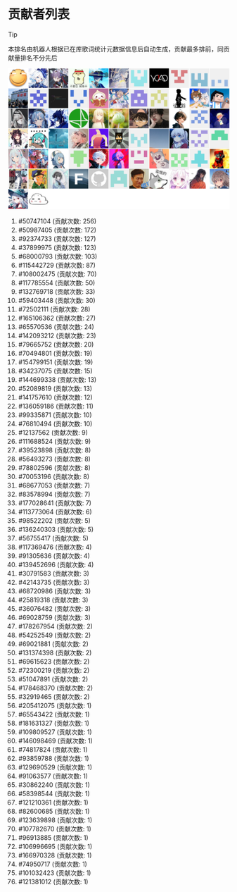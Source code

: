 # 贡献者列表

> [!TIP]
> 本排名由机器人根据已在库歌词统计元数据信息后自动生成，贡献最多排前，同贡献量排名不分先后

![贡献者头像画廊](./CONTRIBUTORS.svg)

1. #50747104 (贡献次数: 256)
2. #50987405 (贡献次数: 172)
3. #92374733 (贡献次数: 127)
4. #37899975 (贡献次数: 123)
5. #68000793 (贡献次数: 103)
6. #115442729 (贡献次数: 87)
7. #108002475 (贡献次数: 70)
8. #117785554 (贡献次数: 50)
9. #132769718 (贡献次数: 33)
10. #59403448 (贡献次数: 30)
11. #72502111 (贡献次数: 28)
12. #165106362 (贡献次数: 27)
13. #65570536 (贡献次数: 24)
14. #142093212 (贡献次数: 23)
15. #79665752 (贡献次数: 20)
16. #70494801 (贡献次数: 19)
17. #154799151 (贡献次数: 19)
18. #34237075 (贡献次数: 15)
19. #144699338 (贡献次数: 13)
20. #52089819 (贡献次数: 13)
21. #141757610 (贡献次数: 12)
22. #136059186 (贡献次数: 11)
23. #99335871 (贡献次数: 10)
24. #76810494 (贡献次数: 10)
25. #12137562 (贡献次数: 9)
26. #111688524 (贡献次数: 9)
27. #39523898 (贡献次数: 8)
28. #56493273 (贡献次数: 8)
29. #78802596 (贡献次数: 8)
30. #70053196 (贡献次数: 8)
31. #68677053 (贡献次数: 7)
32. #83578994 (贡献次数: 7)
33. #177028641 (贡献次数: 7)
34. #113773064 (贡献次数: 6)
35. #98522202 (贡献次数: 5)
36. #136240303 (贡献次数: 5)
37. #56755417 (贡献次数: 5)
38. #117369476 (贡献次数: 4)
39. #91305636 (贡献次数: 4)
40. #139452696 (贡献次数: 4)
41. #30791583 (贡献次数: 3)
42. #42143735 (贡献次数: 3)
43. #68720986 (贡献次数: 3)
44. #25819318 (贡献次数: 3)
45. #36076482 (贡献次数: 3)
46. #69028759 (贡献次数: 3)
47. #178267954 (贡献次数: 2)
48. #54252549 (贡献次数: 2)
49. #69021881 (贡献次数: 2)
50. #131374398 (贡献次数: 2)
51. #69615623 (贡献次数: 2)
52. #72300219 (贡献次数: 2)
53. #51047891 (贡献次数: 2)
54. #178468370 (贡献次数: 2)
55. #32919465 (贡献次数: 2)
56. #205412075 (贡献次数: 1)
57. #65543422 (贡献次数: 1)
58. #181631327 (贡献次数: 1)
59. #109809527 (贡献次数: 1)
60. #146098469 (贡献次数: 1)
61. #74817824 (贡献次数: 1)
62. #93859788 (贡献次数: 1)
63. #129690529 (贡献次数: 1)
64. #91063577 (贡献次数: 1)
65. #30862240 (贡献次数: 1)
66. #58398544 (贡献次数: 1)
67. #121210361 (贡献次数: 1)
68. #82600685 (贡献次数: 1)
69. #123639898 (贡献次数: 1)
70. #107782670 (贡献次数: 1)
71. #96913885 (贡献次数: 1)
72. #106996695 (贡献次数: 1)
73. #166970328 (贡献次数: 1)
74. #74950717 (贡献次数: 1)
75. #101032423 (贡献次数: 1)
76. #121381012 (贡献次数: 1)
